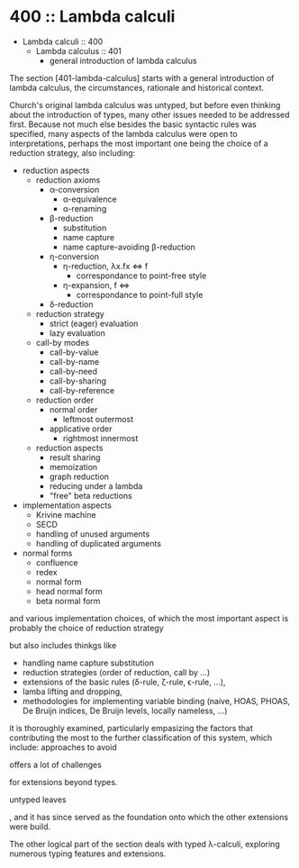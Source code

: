 # 400 :: Lambda calculi

- Lambda calculi :: 400
  - Lambda calculus :: 401
    - general introduction of lambda calculus

The section [401-lambda-calculus] starts with a general introduction of lambda calculus, the circumstances, rationale and historical context.

Church's original lambda calculus was untyped, but before even thinking about the introduction of types, many other issues needed to be addressed first. Because not much else besides the basic syntactic rules was specified, many aspects of the lambda calculus were open to interpretations, perhaps the most important one being the choice of a reduction strategy, also including:

- reduction aspects
  - reduction axioms
    - α-conversion
      - α-equivalence
      - α-renaming
    - β-reduction
      - substitution
      - name capture
      - name capture-avoiding β-reduction
    - η-conversion
      - η-reduction, λx.fx ⇔ f
        - correspondance to point-free style
      - η-expansion, f ⇔
        - correspondance to point-full style
    - δ-reduction
  - reduction strategy
    - strict (eager) evaluation
    - lazy evaluation
  - call-by modes
    - call-by-value
    - call-by-name
    - call-by-need
    - call-by-sharing
    - call-by-reference
  - reduction order
    - normal order
      - leftmost outermost
    - applicative order
      - rightmost innermost
  - reduction aspects
    - result sharing
    - memoization
    - graph reduction
    - reducing under a lambda
    - "free" beta reductions
- implementation aspects
  - Krivine machine
  - SECD
  - handling of unused arguments
  - handling of duplicated arguments
- normal forms
  - confluence
  - redex
  - normal form
  - head normal form
  - beta normal form




and various implementation choices, of which the most important aspect is probably the choice of reduction strategy


but also includes thinkgs like


- handling name capture substitution
- reduction strategies (order of reduction, call by …)
- extensions of the basic rules (δ-rule, ζ-rule, ϵ-rule, …), 
- lamba lifting and dropping, 
- methodologies for implementing variable binding (naive, HOAS, PHOAS, De Bruijn indices, De Bruijn levels, locally nameless, …)









it is thoroughly examined, particularly empasizing the factors that contributing the most to the further classification of this system, which include: approaches to avoid 


offers a lot of challenges 

for extensions beyond types. 


untyped 
leaves 


, and it has since served as the foundation onto which the other extensions were build.





The other logical part of the section deals with typed λ-calculi, exploring numerous typing features and extensions.
